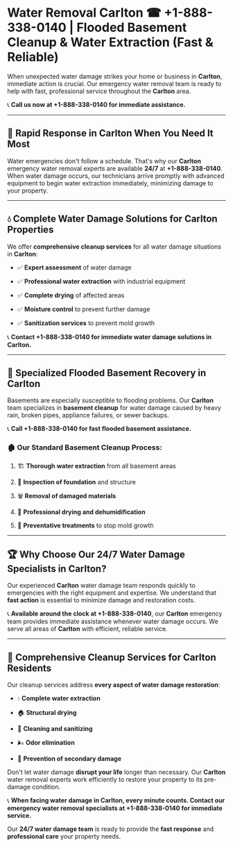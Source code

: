 # Water Removal Carlton ☎ +1-888-338-0140 | Flooded Basement Cleanup & Water Extraction (Fast & Reliable)

When unexpected water damage strikes your home or business in **Carlton**, immediate action is crucial. Our emergency water removal team is ready to help with fast, professional service throughout the **Carlton** area. 

📞 **Call us now at +1-888-338-0140 for immediate assistance.**
---
## 🚀 Rapid Response in Carlton When You Need It Most
Water emergencies don't follow a schedule. That's why our **Carlton** emergency water removal experts are available **24/7** at **+1-888-338-0140**. When water damage occurs, our technicians arrive promptly with advanced equipment to begin water extraction immediately, minimizing damage to your property.
---
## 💧 Complete Water Damage Solutions for Carlton Properties
We offer **comprehensive cleanup services** for all water damage situations in **Carlton**:
- ✅ **Expert assessment** of water damage  
- ✅ **Professional water extraction** with industrial equipment  
- ✅ **Complete drying** of affected areas  
- ✅ **Moisture control** to prevent further damage  
- ✅ **Sanitization services** to prevent mold growth  
📞 **Contact +1-888-338-0140 for immediate water damage solutions in Carlton.**
---
## 🌊 Specialized Flooded Basement Recovery in Carlton
Basements are especially susceptible to flooding problems. Our **Carlton** team specializes in **basement cleanup** for water damage caused by heavy rain, broken pipes, appliance failures, or sewer backups. 
📞 **Call +1-888-338-0140 for fast flooded basement assistance.**
### 🏚️ Our Standard Basement Cleanup Process:
1. 🏗️ **Thorough water extraction** from all basement areas  
2. 🔎 **Inspection of foundation** and structure  
3. 🗑️ **Removal of damaged materials**  
4. 💨 **Professional drying and dehumidification**  
5. 🚫 **Preventative treatments** to stop mold growth  
---
## 🏆 Why Choose Our 24/7 Water Damage Specialists in Carlton?
Our experienced **Carlton** water damage team responds quickly to emergencies with the right equipment and expertise. We understand that **fast action** is essential to minimize damage and restoration costs.
📞 **Available around the clock at +1-888-338-0140**, our **Carlton** emergency team provides immediate assistance whenever water damage occurs. We serve all areas of **Carlton** with efficient, reliable service.
---
## 🧹 Comprehensive Cleanup Services for Carlton Residents
Our cleanup services address **every aspect of water damage restoration**:
- 💧 **Complete water extraction**  
- 🏠 **Structural drying**  
- 🧼 **Cleaning and sanitizing**  
- 🌬️ **Odor elimination**  
- 🚫 **Prevention of secondary damage**  
Don't let water damage **disrupt your life** longer than necessary. Our **Carlton** water removal experts work efficiently to restore your property to its pre-damage condition.
📞 **When facing water damage in Carlton, every minute counts. Contact our emergency water removal specialists at +1-888-338-0140 for immediate service.**
Our **24/7 water damage team** is ready to provide the **fast response** and **professional care** your property needs.
